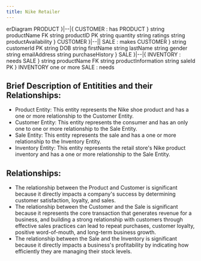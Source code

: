 ```yaml
---
title: Nike Retailer
---
```

erDiagram
PRODUCT }|--|{ CUSTOMER : has
PRODUCT }
  string productName FK
  string productID PK
  string quantity
  string ratings
  string productAvailability
}
CUSTOMER }|--|| SALE : makes
CUSTOMER }
  string customerId PK
  string DOB
  string firstName
  string lastName
  string gender
  string emailAddress
  string purchaseHistory
}
SALE }|--|{ INVENTORY : needs
SALE }
  string productName FK
  string productInformation
  string saleId PK
}
INVENTORY one or more SALE : needs

## Brief Description of Entitities and their Relationships:

* Product Entity: This entity represents the Nike shoe product and has a one or more relationship to the Customer Entity.
* Customer Entity: This entity represents the consumer and has an only one to one or more relationship to the Sale Entity.
* Sale Entity: This entity represents the sale and has a one or more relationship to the Inventory Entity.
* Inventory Entity: This entity represents the retail store's Nike product inventory and has a one or more relationship to the Sale Entity.

## Relationships:

* The relationship between the Product and Customer is significant because it directly impacts a company's success by determining customer satisfaction, loyalty, and sales.
* The relationship between the Customer and the Sale is significant because it represents the core transaction that generates revenue for a business, and building a strong relationship with customers through effective sales practices can lead to repeat purchases, customer loyalty, positive word-of-mouth, and long-term business growth.
* The relationship between the Sale and the Inventory is significant because it directly impacts a business's profitability by indicating how efficiently they are managing their stock levels.
